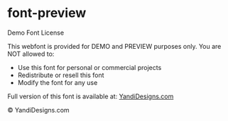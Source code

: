 # font-preview

Demo Font License

This webfont is provided for DEMO and PREVIEW purposes only.
You are NOT allowed to:
- Use this font for personal or commercial projects
- Redistribute or resell this font
- Modify the font for any use

Full version of this font is available at:
[YandiDesigns.com](https://yandidesigns.com/)

© YandiDesigns.com
